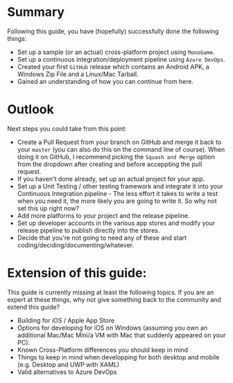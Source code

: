 # Summary

Following this guide, you have (hopefully) successfully done the following things:

- Set up a sample (or an actual) cross-platform project using `MonoGame`.
- Set up a continuous integration/deployment pipeline using `Azure DevOps`.
- Created your first `GitHub` release which contains an Android APK, a Windows Zip File and a Linux/Mac Tarball.
- Gained an understanding of how you can continue from here.

# Outlook

Next steps you could take from this point:

- Create a Pull Request from your branch on GitHub and merge it back to your `master` (you can also do this on the command line of course). When doing it on GitHub, I recommend picking the `Squash and Merge` option from the dropdown after creating and before acceppting the pull request.
- If you haven't done already, set up an actual project for your app.
- Set up a Unit Testing / other testing framework and integrate it into your Continuous Integration pipeline - The less effort it takes to write a test when you need it, the more likely you are going to write it. So why not set this up right now?
- Add more platforms to your project and the release pipeline.
- Set up developer accounts in the various app stores and modify your release pipeline to publish directly into the stores.
- Decide that you're not going to need any of these and start coding/deciding/documenting/whatever.

# Extension of this guide:

This guide is currently missing at least the following topics. If you are an expert at these things, why not give something back to the community and extend this guide?

- Building for iOS / Apple App Store
- Options for developing for iOS on Windows (assuming you own an additional Mac/Mac Mini/a VM with Mac that suddenly appeared on your PC).
- Known Cross-Platform differences you should keep in mind
- Things to keep in mind when developping for both desktop and mobile (e.g. Desktop and UWP with XAML)
- Valid alternatives to Azure DevOps
